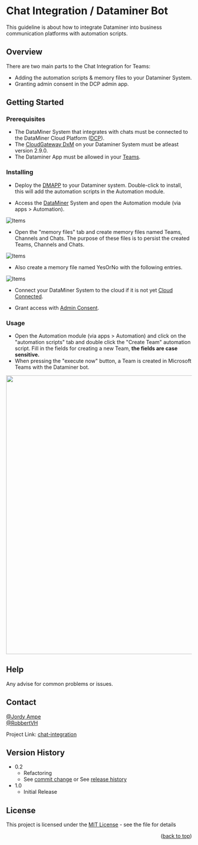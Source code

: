 <a name="readme-top"></a>
# Chat Integration / Dataminer Bot

This guideline is about how to integrate Dataminer into business communication platforms with automation scripts.

## Overview

There are two main parts to the Chat Integration for Teams:
 * Adding the automation scripts & memory files to your Dataminer System.
 * Granting admin consent in the DCP admin app.

## Getting Started

### Prerequisites

* The DataMiner System that integrates with chats must be connected to the DataMiner Cloud Platform ([DCP](https://docs.dataminer.services/user-guide/Cloud_Platform/CloudAdminApp/Managing_cloud-connected_nodes.html)).
* The [CloudGateway DxM](https://docs.dataminer.services/user-guide/Cloud_Platform/CloudAdminApp/Managing_cloud-connected_nodes.html) on your Dataminer System must be atleast version 2.9.0.
* The Dataminer App must be allowed in your [Teams](https://docs.microsoft.com/en-us/microsoftteams/manage-apps).

### Installing

* Deploy the [DMAPP]() to your Dataminer system. Double-click to install, this will add the automation scripts in the Automation module.

* Access the [DataMiner](https://docs.dataminer.services/user-guide/Getting_started/Accessing_DataMiner/Accessing_DataMiner.html) System and open the Automation module (via apps > Automation).

![Items](https://user-images.githubusercontent.com/109528797/186420636-61efa334-6041-44df-9056-11e6cf44da78.png)

* Open the "memory files" tab and create memory files named Teams, Channels and Chats. The purpose of these files is to persist the created Teams, Channels and Chats.

![Items](https://user-images.githubusercontent.com/109528797/186420786-f9b95bca-ee82-49d6-901a-5a19c4c14f43.png)

* Also create a memory file named YesOrNo with the following entries.

![Items](https://user-images.githubusercontent.com/109528797/186423143-bab59820-8e45-4315-a192-24b34398b502.png)

* Connect your DataMiner System to the cloud if it is not yet [Cloud Connected](https://docs.dataminer.services/user-guide/Cloud_Platform/AboutCloudPlatform/Connecting_your_DataMiner_System_to_the_cloud.html).

* Grant access with [Admin Consent](https://docs.dataminer.services/user-guide/Cloud_Platform/CloudAdminApp/Granting_admin_consent.html).



### Usage

* Open the Automation module (via apps > Automation) and click on the "automation scripts" tab and double click the "Create Team" automation script. Fill in the fields for creating a new Team, **the fields are case sensitive.**
* When pressing the "execute now" button, a Team is created in Microsoft Teams with the Dataminer bot.

<img src="https://user-images.githubusercontent.com/109528797/186440501-4850222e-c503-40fc-8f9a-003e8c7d5a30.png" width="684" height="757">


## Help

Any advise for common problems or issues.

## Contact

[@Jordy Ampe](https://github.com/JordyGit)  
[@RobbertVH](https://github.com/RobbertVH)

Project Link: [chat-integration](https://github.com/SkylineCommunications/chat-integration)

## Version History

* 0.2
   * Refactoring
   * See [commit change]() or See [release history]()
* 1.0
   * Initial Release

## License

This project is licensed under the [MIT License](https://github.com/SkylineCommunications/chat-integration/blob/main/LICENSE) - see the file for details
<p align="right">(<a href="#readme-top">back to top</a>)</p>
